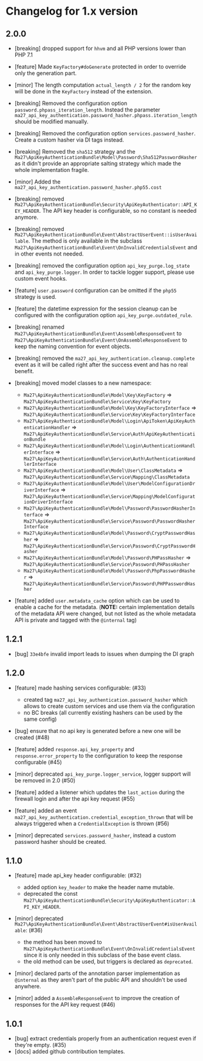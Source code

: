 # Changelog for 1.x version

## 2.0.0

- [breaking] dropped support for `hhvm` and all PHP versions lower than PHP 7.1

- [feature] Made `KeyFactory#doGenerate` protected in order to override only the generation part.

- [minor] The length computation `actual_length / 2` for the random key will be done in the `KeyFactory` instead of the extension.

- [breaking] Removed the configuration option `password.phpass_iteration_length`. Instead the parameter `ma27_api_key_authentication.password_hasher.phpass.iteration_length` should be modified manually.

- [breaking] Removed the configuration option `services.password_hasher`. Create a custom hasher via DI tags instead.

- [breaking] Removed the `sha512` strategy and the `Ma27\ApiKeyAuthenticationBundle\Model\Password\Sha512PasswordHasher` as it didn't provide an appropriate salting strategy which made the whole implementation fragile.

- [minor] Added the `ma27_api_key_authentication.password_hasher.php55.cost`

- [breaking] removed `Ma27\ApiKeyAuthenticationBundle\Security\ApiKeyAuthenticator::API_KEY_HEADER`. The API key header is configurable, so no constant is needed anymore.

- [breaking] removed `Ma27\ApiKeyAuthenticationBundle\Event\AbstractUserEvent::isUserAvailable`. The method is only available in the subclass `Ma27\ApiKeyAuthenticationBundle\Event\OnInvalidCredentialsEvent` and in other events not needed.

- [breaking] removed the configuration option `api_key_purge.log_state` and `api_key_purge.logger`. In order to tackle logger support, please use custom event hooks.

- [feature] `user.password` configuration can be omitted if the `php55` strategy is used.

- [feature] the datetime expression for the session cleanup can be configured with the configuration option `api_key_purge.outdated_rule`.

- [breaking] renamed `Ma27\ApiKeyAuthenticationBundle\Event\AssembleResponseEvent` to `Ma27\ApiKeyAuthenticationBundle\Event\OnAssembleResponseEvent` to keep the naming convention for event objects.

- [breaking] removed the `ma27_api_key_authentication.cleanup.complete` event as it will be called right after the success event and has no real benefit.

- [breaking] moved model classes to a new namespace:
  - `Ma27\ApiKeyAuthenticationBundle\Model\Key\KeyFactory` => `Ma27\ApiKeyAuthenticationBundle\Service\Key\KeyFactory`
  - `Ma27\ApiKeyAuthenticationBundle\Model\Key\KeyFactoryInterface` => `Ma27\ApiKeyAuthenticationBundle\Service\Key\KeyFactoryInterface`
  - `Ma27\ApiKeyAuthenticationBundle\Model\Login\ApiToken\ApiKeyAuthenticationHandler` => `Ma27\ApiKeyAuthenticationBundle\Service\Auth\ApiKeyAuthenticationBundle`
  - `Ma27\ApiKeyAuthenticationBundle\Model\Login\AuthenticationHandlerInterface` => `Ma27\ApiKeyAuthenticationBundle\Service\Auth\AuthenticationHandlerInterface`
  - `Ma27\ApiKeyAuthenticationBundle\Model\User\ClassMetadata` => `Ma27\ApiKeyAuthenticationBundle\Service\Mapping\ClassMetadata`
  - `Ma27\ApiKeyAuthenticationBundle\Model\User\ModelConfigurationDriverInterface` => `Ma27\ApiKeyAuthenticationBundle\Service\Mapping\ModelConfigurationDriverInterface`
  - `Ma27\ApiKeyAuthenticationBundle\Model\Password\PasswordHasherInterface` => `Ma27\ApiKeyAuthenticationBundle\Service\Password\PasswordHasherInterface`
  - `Ma27\ApiKeyAuthenticationBundle\Model\Password\CryptPasswordHasher` => `Ma27\ApiKeyAuthenticationBundle\Service\Password\CryptPasswordHasher`
  - `Ma27\ApiKeyAuthenticationBundle\Model\Password\PHPassHasher` => `Ma27\ApiKeyAuthenticationBundle\Service\Password\PHPassHasher`
  - `Ma27\ApiKeyAuthenticationBundle\Model\Password\PhpPasswordHasher` => `Ma27\ApiKeyAuthenticationBundle\Service\Password\PHPPasswordHasher`

- [feature] added `user.metadata_cache` option which can be used to enable a cache for the metadata.
  (__NOTE:__ certain implementation details of the metadata API were changed, but not listed as the whole metadata API is private and tagged with the `@internal` tag)

## 1.2.1

- [bug] `33e4bfe` invalid import leads to issues when dumping the DI graph

## 1.2.0

- [feature] made hashing services configurable: (#33)
  - created tag `ma27_api_key_authentication.password_hasher` which allows to create custom services and use them via the configuration
  - no BC breaks (all currently existing hashers can be used by the same config)

- [bug] ensure that no api key is generated before a new one will be created (#48)

- [feature] added `response.api_key_property` and `response.error_property` to the configuration to keep the response configurable (#45)

- [minor] deprecated `api_key_purge.logger_service`, logger support will be removed in 2.0 (#50)

- [feature] added a listener which updates the `last_action` during the firewall login and after the api key request (#55)

- [feature] added an event `ma27_api_key_authentication.credential_exception_thrown` that will be always triggered when a `CredentialException` is thrown (#56)

- [minor] deprecated `services.password_hasher`, instead a custom password hasher should be created.

## 1.1.0

- [feature] made api_key header configurable: (#32)
  - added option `key_header` to make the header name mutable.
  - deprecated the const `Ma27\ApiKeyAuthenticationBundle\Security\ApiKeyAuthenticator::API_KEY_HEADER`.

- [minor] deprecated `Ma27\ApiKeyAuthenticationBundle\Event\AbstractUserEvent#isUserAvailable`: (#36)
  - the method has been moved to `Ma27\ApiKeyAuthenticationBundle\Event\OnInvalidCredentialsEvent` since it is only needed in this subclass of the base event class.
  - the old method can be used, but triggers is declared as `deprecated`.

- [minor] declared parts of the annotation parser implementation as `@internal` as they aren't part of the public API and shouldn't be used anywhere.

- [minor] added a `AssembleResponseEvent` to improve the creation of responses for the API key request (#46)

## 1.0.1

- [bug] extract credentials properly from an authentication request even if they're empty. (#35)
- [docs] added github contribution templates.
